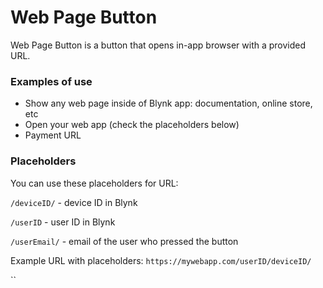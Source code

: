 # Web Page Button

Web Page Button is a button that opens in-app browser with a provided URL.

### Examples of use

* Show any web page inside of Blynk app: documentation, online store, etc
* Open your web app (check the placeholders below)
* Payment URL



### Placeholders

You can use these placeholders for URL:

`/deviceID/` - device ID in Blynk

`/userID` - user ID in Blynk

`/userEmail/` - email of the user who pressed the button



Example URL with placeholders: `https://mywebapp.com/userID/deviceID/`

``

